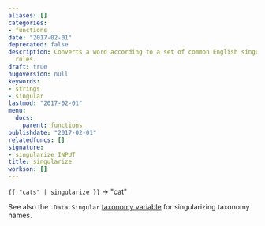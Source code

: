 ```yaml
---
aliases: []
categories:
- functions
date: "2017-02-01"
deprecated: false
description: Converts a word according to a set of common English singularization
  rules.
draft: true
hugoversion: null
keywords:
- strings
- singular
lastmod: "2017-02-01"
menu:
  docs:
    parent: functions
publishdate: "2017-02-01"
relatedfuncs: []
signature:
- singularize INPUT
title: singularize
workson: []
---
```


`{{ "cats" | singularize }}` → "cat"

See also the `.Data.Singular` [taxonomy variable](/variables/taxonomy/) for singularizing taxonomy names.
